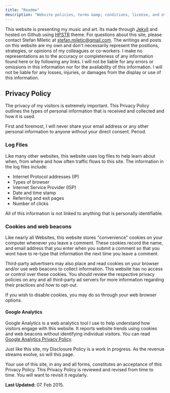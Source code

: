 ```yaml
---
title: "Readme"
description: "Website policies, terms &amp; conditions, license, and other legal stuff you won't read."
---
```


This website is presenting my music and art. Its made through <a href="http://en.wikipedia.org/wiki/Jekyll_(software) " target="_blank">Jekyll</a> and hosted on Github using <a href="https://github.com/mmistakes/hpstr-jekyll-theme" target="_blank">HPSTR</a> theme. For questions about this site, please contact Stefan Miletic at <a href="mailto:stefan.miletic@gmail.com">stefan.miletic@gmail.com</a>. The writings and posts on this website are my own and don't necessarily represent the positions, strategies, or opinions of my colleagues or co-workers. I make no representations as to the accuracy or completeness of any information found here or by following any links. I will not be liable for any errors or omissions in this information nor for the availability of this information. I will not be liable for any losses, injuries, or damages from the display or use of this information.

## Privacy Policy

The privacy of my visitors is extremely important. This Privacy Policy outlines the types of personal information that is received and collected and how it is used.

First and foremost, I will never share your email address or any other personal information to anyone without your direct consent. Period.

### Log Files

Like many other websites, this website uses log files to help learn about when, from where and how often traffic flows to this site. The information in the log files include:

* Internet Protocol addresses (IP)
* Types of browser
* Internet Service Provider (ISP)
* Date and time stamp
* Referring and exit pages
* Number of clicks

All of this information is not linked to anything that is personally identifiable.

### Cookies and web beacons

Like nearly all Websites, this website stores "convenience" cookies on your computer whenever you leave a comment. These cookies record the name, and email address that you enter when you submit a comment so that you wont have to re-type that information the next time you leave a comment.

Third-party advertisers may also place and read cookies on your browser and/or use web beacons to collect information. This website has no access or control over these cookies. You should review the respective privacy policies on any and all third-party ad servers for more information regarding their practices and how to opt-out.

If you wish to disable cookies, you may do so through your web browser options.

#### Google Analytics

Google Analytics is a web analytics tool I use to help understand how visitors engage with this website. It reports website trends using cookies and web beacons without identifying individual visitors. You can read [Google Analytics Privacy Policy](http://www.google.com/analytics/learn/privacy.html).

Just like this site, my Disclosure Policy is a work in progress. As the revenue streams evolve, so will this page.

Your use of this site, in any and all forms, constitutes an acceptance of this Privacy Policy. This Privacy Policy is reviewed and revised from time to time. You will want to revisit it regularly. 

**Last Updated:** 07. Feb 2015.
